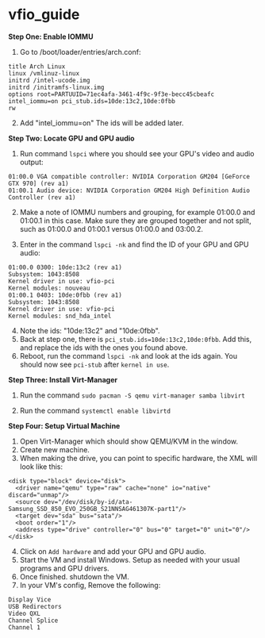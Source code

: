 # vfio_guide

**Step One: Enable IOMMU**

1. Go to /boot/loader/entries/arch.conf:
```
title Arch Linux
linux /vmlinuz-linux
initrd /intel-ucode.img
initrd /initramfs-linux.img
options root=PARTUUID=71ec4afa-3461-4f9c-9f3e-becc45cbeafc intel_iommu=on pci_stub.ids=10de:13c2,10de:0fbb
rw
```
2. Add "intel_iommu=on" The ids will be added later.

**Step Two: Locate GPU and GPU audio**

1. Run command `lspci` where you should see your GPU's video and audio output:
```
01:00.0 VGA compatible controller: NVIDIA Corporation GM204 [GeForce GTX 970] (rev a1)
01:00.1 Audio device: NVIDIA Corporation GM204 High Definition Audio Controller (rev a1)
```
2. Make a note of IOMMU numbers and grouping, for example 01:00.0 and 01:00.1 in this case. Make sure they are grouped together and not split, such as 01:00.0 and 01:00.1 versus 01:00.0 and 03:00.2.

3. Enter in the command `lspci -nk` and find the ID of your GPU and GPU audio:
```
01:00.0 0300: 10de:13c2 (rev a1)
Subsystem: 1043:8508
Kernel driver in use: vfio-pci
Kernel modules: nouveau
01:00.1 0403: 10de:0fbb (rev a1)
Subsystem: 1043:8508
Kernel driver in use: vfio-pci
Kernel modules: snd_hda_intel
```
4. Note the ids: "10de:13c2" and "10de:0fbb".
5. Back at step one, there is `pci_stub.ids=10de:13c2,10de:0fbb`. Add this, and replace the ids with the ones you found above.
6. Reboot, run the command `lspci -nk` and look at the ids again. You should now see `pci-stub` after `kernel in use`.

**Step Three: Install Virt-Manager**

1. Run the command `sudo pacman -S qemu virt-manager samba libvirt`

2. Run the command `systemctl enable libvirtd`

**Step Four: Setup Virtual Machine**

1. Open Virt-Manager which should show QEMU/KVM in the window.
2. Create new machine.
3. When making the drive, you can point to specific hardware, the XML will look like this:

```
<disk type="block" device="disk">
  <driver name="qemu" type="raw" cache="none" io="native" discard="unmap"/>
  <source dev="/dev/disk/by-id/ata-Samsung_SSD_850_EVO_250GB_S21NNSAG461307K-part1"/>
  <target dev="sda" bus="sata"/>
  <boot order="1"/>
  <address type="drive" controller="0" bus="0" target="0" unit="0"/>
</disk>
```
4. Click on `Add hardware` and add your GPU and GPU audio.
5. Start the VM and install Windows. Setup as needed with your usual programs and GPU drivers.
6. Once finished. shutdown the VM.
7. In your VM's config, Remove the following:
```
Display Vice
USB Redirectors
Video QXL
Channel Splice
Channel 1
```
